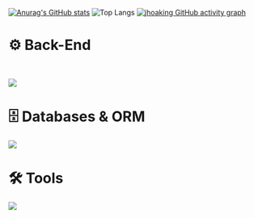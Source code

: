 [![Anurag's GitHub stats](https://github-readme-stats.vercel.app/api?username=jhoaking)](https://github.com/jhoaking/github-readme-stats)
![Top Langs](https://github-readme-stats.vercel.app/api/top-langs/?username=jhoaking&hide_progress=false&layout=compact)
[![jhoaking GitHub activity graph](https://github-readme-activity-graph.vercel.app/graph?username=jhoaking&bg_color=0d1117&color=c9d1d9&line=58a6ff&point=f0883e&area=true&hide_border=true&from=2025-03-28to=2025-05-25)](https://github.com/jhoaking/github-readme-activity-graph)

<h1>⚙️ Back-End</h1>
<br>
<p>
  <img src="https://skillicons.dev/icons?i=,nodejs,express,firebase,jest,java" />

<h1 >🗄️ Databases & ORM</h1>
<p>
    <img src="https://skillicons.dev/icons?i=,postgres,mysql,sqlite,prisma" />
</p>

<h1>🛠️ Tools</h1>
<p>
     <img src="https://skillicons.dev/icons?i=,git,github,visualstudio,vercel,materialui,npm,wordpress,slack" />

</p>
<br>
